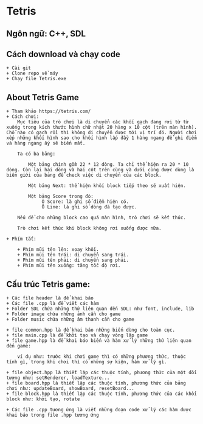 # Tetris

## Ngôn ngữ: C++, SDL
## Cách download và chạy code
    + Cài git
    + Clone repo về máy
    + Chạy file Tetris.exe
## About Tetris Game
    + Tham khảo https://tetris.com/
    + Cách chơi: 
        Mục tiêu của trò chơi là di chuyển các khối gạch đang rơi từ từ xuống trong kích thước hình chữ nhật 20 hàng x 10 cột (trên màn hình). Chỗ nào có gạch rồi thì không di chuyển được tới vị trí đó. Người chơi xếp những khối hình sao cho khối hình lấp đầy 1 hàng ngang để ghi điểm và hàng ngang ấy sẽ biến mất.

        Ta có ba bảng:

            Một bảng chính gồm 22 * 12 dòng. Ta chỉ thể hiện ra 20 * 10 dòng. Còn lại hai dòng và hai cột trên cùng và dưới cùng được dùng là biên giới của bảng để check việc di chuyển của các block.

            Một bảng Next: thể hiện khối block tiếp theo sẽ xuất hiện.

            Một bảng Score trong đó:
                 Ô Score: là ghi số điểm hiện có.
                 Ô Line: là ghi số dòng đã tạo được.

        Nếu để cho những block cao quá màn hình, trò chơi sẽ kết thúc.

        Trò chơi kết thúc khi block không rơi xuống được nữa.

    + Phím tắt:
        
        + Phím mũi tên lên: xoay khối.
        + Phím mũi tên trái: di chuyển sang trái.
        + Phím mũi tên phải: di chuyển sang phải.
        + Phím mũi tên xuống: tăng tốc độ rơi.

## Cấu trúc Tetris game:
    
    + Các file header là để khai báo
    + Các file .cpp là để viết các hàm
    + Folder SDL chứa những thứ liên quan đến SDL: như font, include, lib
    + Folder image chứa những ảnh cần cho game
    + Folder music chứa những âm thanh cần cho game

    + file common.hpp là để khai báo những biến dùng cho toàn cục.
    + file main.cpp là để khởi tạo và chạy vòng lặp game
    + file game.hpp là để khai báo biến và hàm xử lý những thứ liên quan đến game: 
        
        ví dụ như: trước khi chơi game thì có những phương thức, thuộc tính gì, trong khi chơi thì có những sự kiện, hàm xử lý gì.

    + file object.hpp là thiết lập các thuộc tính, phương thức của một đối tượng như: setRenderer, loadTexture...
    + file board.hpp là thiết lập các thuộc tính, phương thức của bảng chơi như: updateBoard, showBoard, resetBoard...
    + file block.hpp là thiết lập các thuộc tính, phương thức của các khối block như: khởi tạo, rotate
    
    + Các file .cpp tương ứng là viết những đoạn code xử lý các hàm được khai báo trong file .hpp tương ứng
    

